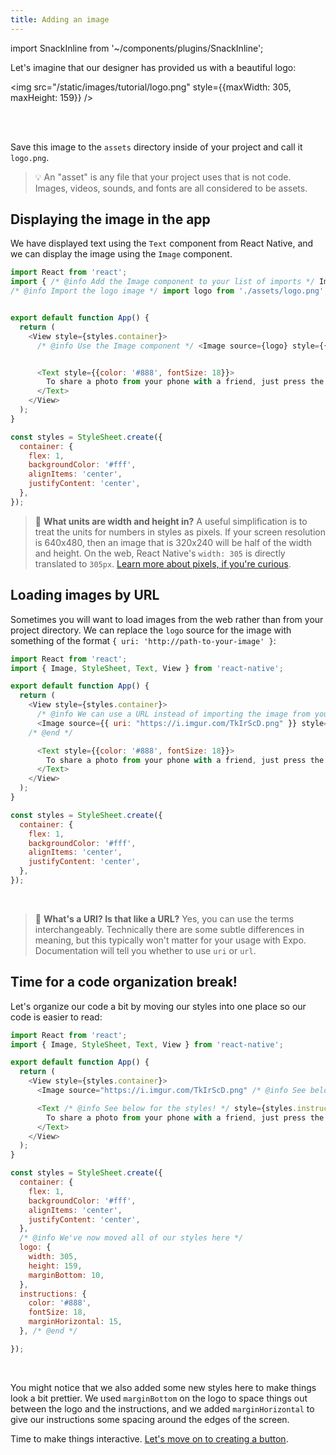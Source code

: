 ```yaml
---
title: Adding an image
---
```


import SnackInline from '~/components/plugins/SnackInline';

Let's imagine that our designer has provided us with a beautiful logo:

<img src="/static/images/tutorial/logo.png" style={{maxWidth: 305, maxHeight: 159}} />

<br />
<br />

Save this image to the `assets` directory inside of your project and call it `logo.png`.

> 💡 An "asset" is any file that your project uses that is not code. Images, videos, sounds, and fonts are all considered to be assets. 

## Displaying the image in the app

We have displayed text using the `Text` component from React Native, and we can display the image using the `Image` component.

```js
import React from 'react';
import { /* @info Add the Image component to your list of imports */ Image, /* @end */ StyleSheet, Text, View } from 'react-native';
/* @info Import the logo image */ import logo from './assets/logo.png'; /* @end */


export default function App() {
  return (
    <View style={styles.container}>
      /* @info Use the Image component */ <Image source={logo} style={{ width: 305, height: 159 }} /> /* @end */


      <Text style={{color: '#888', fontSize: 18}}> 
        To share a photo from your phone with a friend, just press the button below!
      </Text>
    </View>
  );
}

const styles = StyleSheet.create({
  container: {
    flex: 1,
    backgroundColor: '#fff',
    alignItems: 'center',
    justifyContent: 'center',
  },
});
```

> 📏 **What units are width and height in?** A useful simplification is to treat the units for numbers in styles as pixels. If your screen resolution is 640x480, then an image that is 320x240 will be half of the width and height. On the web, React Native's `width: 305` is directly translated to `305px`. [Learn more about pixels, if you're curious](https://medium.com/@pnowelldesign/pixel-density-demystified-a4db63ba2922).

## Loading images by URL

Sometimes you will want to load images from the web rather than from your project directory. We can replace the `logo` source for the image with something of the format `{ uri: 'http://path-to-your-image' }`:

<SnackInline>

```js
import React from 'react';
import { Image, StyleSheet, Text, View } from 'react-native';

export default function App() {
  return (
    <View style={styles.container}>
      /* @info We can use a URL instead of importing the image from your local assets */
      <Image source={{ uri: "https://i.imgur.com/TkIrScD.png" }} style={{ width: 305, height: 159 }} />
    /* @end */

      <Text style={{color: '#888', fontSize: 18}}> 
        To share a photo from your phone with a friend, just press the button below!
      </Text>
    </View>
  );
}

const styles = StyleSheet.create({
  container: {
    flex: 1,
    backgroundColor: '#fff',
    alignItems: 'center',
    justifyContent: 'center',
  },
});
```

</SnackInline>

<br />

> 🤔 **What's a URI? Is that like a URL?** Yes, you can use the terms interchangeably. Technically there are some subtle differences in meaning, but this typically won't matter for your usage with Expo. Documentation will tell you whether to use `uri` or `url`.

## Time for a code organization break!

Let's organize our code a bit by moving our styles into one place so our code is easier to read:

<SnackInline>

```js
import React from 'react';
import { Image, StyleSheet, Text, View } from 'react-native';

export default function App() {
  return (
    <View style={styles.container}>
      <Image source="https://i.imgur.com/TkIrScD.png" /* @info See below for the styles! */ style={styles.logo} /* @end *//>

      <Text /* @info See below for the styles! */ style={styles.instructions} /* @end */>
        To share a photo from your phone with a friend, just press the button below!
      </Text>
    </View>
  );
}

const styles = StyleSheet.create({
  container: {
    flex: 1,
    backgroundColor: '#fff',
    alignItems: 'center',
    justifyContent: 'center',
  },
  /* @info We've now moved all of our styles here */
  logo: {
    width: 305,
    height: 159,
    marginBottom: 10,
  },
  instructions: {
    color: '#888',
    fontSize: 18,
    marginHorizontal: 15,
  }, /* @end */

});
```

</SnackInline>

<br/>

You might notice that we also added some new styles here to make things look a bit prettier. We used `marginBottom` on the logo to space things out between the logo and the instructions, and we added `marginHorizontal` to give our instructions some spacing around the edges of the screen.

Time to make things interactive. [Let's move on to creating a button](../../tutorial/button/).
